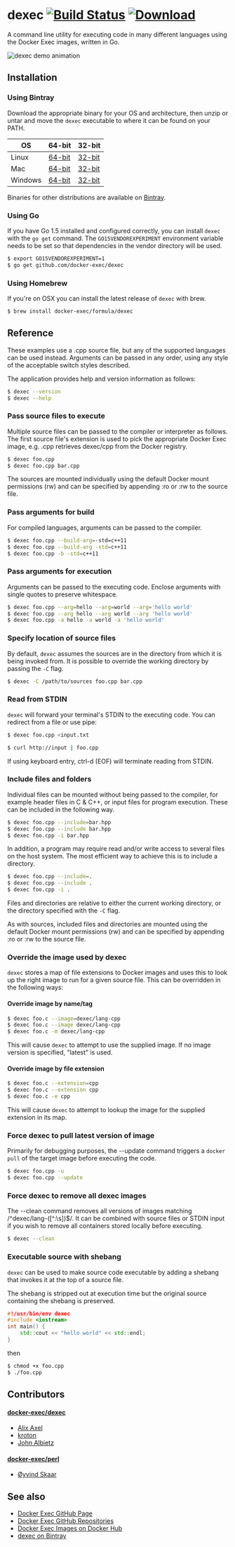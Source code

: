 # dexec [![Build Status](https://travis-ci.org/docker-exec/dexec.svg?branch=master)](https://travis-ci.org/docker-exec/dexec)  [ ![Download](https://api.bintray.com/packages/dexec/release/dexec/images/download.svg) ](https://bintray.com/dexec/release/dexec/_latestVersion)

A command line utility for executing code in many different languages using the Docker Exec images, written in Go.

![dexec demo animation](https://docker-exec.github.io/images/dexec-short-1.0.1.gif)

## Installation

### Using Bintray

Download the appropriate binary for your OS and architecture, then unzip or untar and move the ```dexec``` executable to where it can be found on your PATH.

| OS      | 64-bit | 32-bit |
| ------- | ------ | ------ |
| Linux   |  [64-bit](https://bintray.com/artifact/download/dexec/release/dexec_1.0.3_linux_amd64.tar.gz) | [32-bit](https://bintray.com/artifact/download/dexec/release/dexec_1.0.3_linux_386.tar.gz) |
| Mac     |  [64-bit](https://bintray.com/artifact/download/dexec/release/dexec_1.0.3_darwin_amd64.zip) | [32-bit](https://bintray.com/artifact/download/dexec/release/dexec_1.0.3_darwin_386.zip) |
| Windows |  [64-bit](https://bintray.com/artifact/download/dexec/release/dexec_1.0.3_windows_amd64.zip) | [32-bit](https://bintray.com/artifact/download/dexec/release/dexec_1.0.3_windows_386.zip) |

Binaries for other distributions are available on [Bintray](https://bintray.com/dexec/release/dexec/1.0.3).

### Using Go

If you have Go 1.5 installed and configured correctly, you can install ```dexec``` with the ```go get``` command. The ```GO15VENDOREXPERIMENT``` environment variable needs to be set so that dependencies in the vendor directory will be used.

```sh
$ export GO15VENDOREXPERIMENT=1
$ go get github.com/docker-exec/dexec
```

### Using Homebrew

If you're on OSX you can install the latest release of ```dexec``` with brew.

```sh
$ brew install docker-exec/formula/dexec
```

## Reference

These examples use a .cpp source file, but any of the supported languages can be used instead. Arguments can be passed in any order, using any style of the acceptable switch styles described.

The application provides help and version information as follows:

```sh
$ dexec --version
$ dexec --help
```

### Pass source files to execute

Multiple source files can be passed to the compiler or interpreter as follows. The first source file's extension is used to pick the appropriate Docker Exec image, e.g. .cpp retrieves dexec/cpp from the Docker registry.

```sh
$ dexec foo.cpp
$ dexec foo.cpp bar.cpp
```

The sources are mounted individually using the default Docker mount permissions (rw) and can be specified by appending :ro or :rw to the source file.

### Pass arguments for build

For compiled languages, arguments can be passed to the compiler.

```sh
$ dexec foo.cpp --build-arg=-std=c++11
$ dexec foo.cpp --build-arg -std=c++11
$ dexec foo.cpp -b -std=c++11
```

### Pass arguments for execution

Arguments can be passed to the executing code. Enclose arguments with single quotes to preserve whitespace.

```sh
$ dexec foo.cpp --arg=hello --arg=world --arg='hello world'
$ dexec foo.cpp --arg hello --arg world --arg 'hello world'
$ dexec foo.cpp -a hello -a world -a 'hello world'
```

### Specify location of source files

By default, ```dexec``` assumes the sources are in the directory from which it is being invoked from. It is possible to override the working directory by passing the ```-C``` flag.

```sh
$ dexec -C /path/to/sources foo.cpp bar.cpp
```

### Read from STDIN

```dexec``` will forward your terminal's STDIN to the executing code. You can redirect from a file or use pipe:

```sh
$ dexec foo.cpp <input.txt
```

```sh
$ curl http://input | foo.cpp
```

If using keyboard entry, ctrl-d (EOF) will terminate reading from STDIN.

### Include files and folders

Individual files can be mounted without being passed to the compiler, for example header files in C & C++, or input files for program execution. These can be included in the following way.

```sh
$ dexec foo.cpp --include=bar.hpp
$ dexec foo.cpp --include bar.hpp
$ dexec foo.cpp -i bar.hpp
```

In addition, a program may require read and/or write access to several files on the host system. The most efficient way to achieve this is to include a directory.

```sh
$ dexec foo.cpp --include=.
$ dexec foo.cpp --include .
$ dexec foo.cpp -i .
```

Files and directories are relative to either the current working directory, or the directory specified with the ```-C``` flag.

As with sources, included files and directories are mounted using the default Docker mount permissions (rw) and can be specified by appending :ro or :rw to the source file.

### Override the image used by dexec

```dexec``` stores a map of file extensions to Docker images and uses this to look up the right image to run for a given source file. This can be overridden in the following ways:

#### Override image by name/tag

```sh
$ dexec foo.c --image=dexec/lang-cpp
$ dexec foo.c --image dexec/lang-cpp
$ dexec foo.c -m dexec/lang-cpp
```

This will cause ```dexec``` to attempt to use the supplied image. If no image version is specified, "latest" is used.

#### Override image by file extension

```sh
$ dexec foo.c --extension=cpp
$ dexec foo.c --extension cpp
$ dexec foo.c -e cpp
```

This will cause ```dexec``` to attempt to lookup the image for the supplied extension in its map.

### Force dexec to pull latest version of image

Primarily for debugging purposes, the --update command triggers a ```docker pull``` of the target image before executing the code.

```sh
$ dexec foo.cpp -u
$ dexec foo.cpp --update
```

### Force dexec to remove all dexec images

The --clean command removes all versions of images matching /^dexec/lang-([^:\s])$/. It can be combined with source files or STDIN input if you wish to remove all containers stored locally before executing.

```sh
$ dexec --clean
```

### Executable source with shebang

```dexec``` can be used to make source code executable by adding a shebang that invokes it at the top of a source file.

The shebang is stripped out at execution time but the original source containing the shebang is preserved.

```c++
#!/usr/bin/env dexec
#include <iostream>
int main() {
    std::cout << "hello world" << std::endl;
}
```

then

```sh
$ chmod +x foo.cpp
$ ./foo.cpp
```

## Contributors

#### [docker-exec/dexec](https://github.com/docker-exec/dexec/graphs/contributors)

 * [Alix Axel](https://github.com/alixaxel)
 * [kroton](https://github.com/kroton)
 * [John Albietz](https://github.com/inthecloud247)

#### [docker-exec/perl](https://github.com/docker-exec/perl/graphs/contributors)

 * [Øyvind Skaar](https://github.com/oyvindsk)

## See also

* [Docker Exec GitHub Page](https://docker-exec.github.io/)
* [Docker Exec GitHub Repositories](https://github.com/docker-exec)
* [Docker Exec Images on Docker Hub](https://hub.docker.com/repos/dexec/)
* [dexec on Bintray](https://bintray.com/dexec/release/dexec/view)
